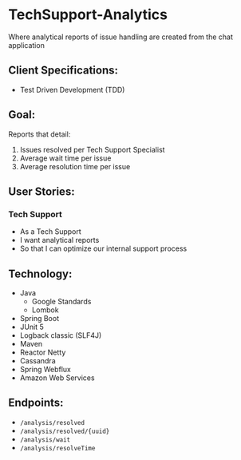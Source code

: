 # TechSupport-Analytics
Where analytical reports of issue handling are created from the chat application


## Client Specifications:
- Test Driven Development (TDD)


## Goal:
Reports that detail:
   1. Issues resolved per Tech Support Specialist
   2. Average wait time per issue
   3. Average resolution time per issue
   

## User Stories:
### Tech Support
- As a Tech Support
- I want analytical reports
- So that I can optimize our internal support process


## Technology:
- Java
   - Google Standards
   - Lombok
- Spring Boot
- JUnit 5
- Logback classic (SLF4J)
- Maven
- Reactor Netty
- Cassandra
- Spring Webflux
- Amazon Web Services

## Endpoints:
- `/analysis/resolved`
- `/analysis/resolved/{uuid}`
- `/analysis/wait`
- `/analysis/resolveTime`
